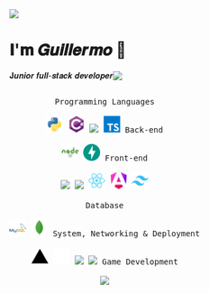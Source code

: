 <img src="./assets/hello.gif" style="display:block;float:none;margin-left:auto;margin-right:auto" />

# 𝐈'𝐦 𝑮𝒖𝒊𝒍𝒍𝒆𝒓𝒎𝒐 👋
<span style="display:flex;align-items:center">𝐉𝒖𝒏𝒊𝒐𝒓 𝒇𝒖𝒍𝒍-𝒔𝒕𝒂𝒄𝒌 𝒅𝒆𝒗𝒆𝒍𝒐𝒑𝒆𝒓 <img src="./assets/coding.gif" style="width:50px;heigth:auto"/></span>

> 

<p style="display: inline-block;" align="center">
  <kbd>
    <kbd>Programming Languages</kbd>
    <br>
    <br>
    <img width="30px" src="https://raw.githubusercontent.com/devicons/devicon/refs/heads/master/icons/python/python-original.svg" /> 
  <img width="30px" src="https://raw.githubusercontent.com/devicons/devicon/refs/heads/master/icons/csharp/csharp-original.svg" /> 
    <img width="30px" src="https://cdn.jsdelivr.net/gh/devicons/devicon/icons/javascript/javascript-original.svg" />
    <img width="30px" src="https://raw.githubusercontent.com/devicons/devicon/refs/heads/master/icons/typescript/typescript-original.svg" /> 
     
  </kbd>
  <kbd>
    <kbd>Back-end</kbd>
    <br>
    <br>
    <img width="30px" src="https://raw.githubusercontent.com/devicons/devicon/refs/heads/master/icons/nodejs/nodejs-plain-wordmark.svg" />
    <img width="30px" src="https://raw.githubusercontent.com/devicons/devicon/refs/heads/master/icons/fastapi/fastapi-original.svg" />
   
    
  </kbd>
  <kbd>
    <kbd>Front-end</kbd>
    <br>
    <br>
    <img width="30px" src="https://cdn.jsdelivr.net/gh/devicons/devicon/icons/html5/html5-original.svg" /> 
    <img width="30px" src="https://cdn.jsdelivr.net/gh/devicons/devicon/icons/css3/css3-plain.svg" /> 
    <img width="30px" src="https://raw.githubusercontent.com/devicons/devicon/refs/heads/master/icons/react/react-original.svg" /> 

  <img width="30px" src="https://raw.githubusercontent.com/devicons/devicon/refs/heads/master/icons/angular/angular-original.svg" />

  <img width="30px" src="https://raw.githubusercontent.com/devicons/devicon/refs/heads/master/icons/tailwindcss/tailwindcss-original.svg" />
   

    
    
  </kbd>
  
  <br>
  <br>

 <kbd>
    <kbd>Database</kbd>
    <br>
    <br>
    <img width="30px" src="https://raw.githubusercontent.com/devicons/devicon/refs/heads/master/icons/mysql/mysql-original-wordmark.svg" />
    <img width="30px" src="https://raw.githubusercontent.com/devicons/devicon/refs/heads/master/icons/mongodb/mongodb-original.svg" />
  </kbd>
  <kbd>
    <kbd>System, Networking & Deployment</kbd>
    <br>
    <br>
    <img width="30px" src="https://raw.githubusercontent.com/devicons/devicon/refs/heads/master/icons/vercel/vercel-original.svg" />
    <img width="30px" src="https://raw.githubusercontent.com/devicons/devicon/refs/heads/master/icons/railway/railway-original.svg" />
    <img width="30px" src="https://cdn.jsdelivr.net/gh/devicons/devicon/icons/git/git-plain.svg" />
    <img width="30px" src="https://cdn.jsdelivr.net/gh/devicons/devicon/icons/docker/docker-plain.svg" />
  </kbd>
 
   <kbd>
    <kbd>Game Development</kbd>
    <br>
    <br>
    <img width="30px" src="https://cdn.jsdelivr.net/gh/devicons/devicon/icons/unity/unity-original.svg" />
  </kbd>
</p>


